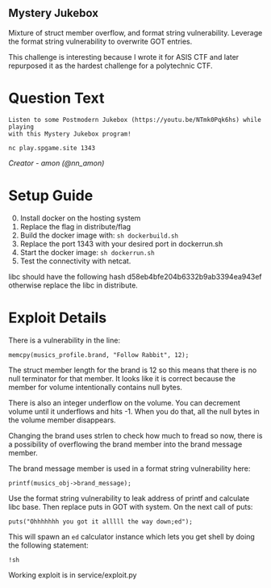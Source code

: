 Mystery Jukebox
---------------

Mixture of struct member overflow, and format string vulnerability. Leverage the
format string vulnerability to overwrite GOT entries.

This challenge is interesting because I wrote it for ASIS CTF and later repurposed it as the hardest challenge for a polytechnic CTF.

# Question Text

```
Listen to some Postmodern Jukebox (https://youtu.be/NTmk0Pqk6hs) while playing
with this Mystery Jukebox program!

nc play.spgame.site 1343
```

*Creator -  amon (@nn_amon)*

# Setup Guide

0. Install docker on the hosting system
1. Replace the flag in distribute/flag
2. Build the docker image with: `sh dockerbuild.sh`
3. Replace the port 1343 with your desired port in dockerrun.sh
4. Start the docker image: `sh dockerrun.sh`
5. Test the connectivity with netcat.

libc should have the following hash d58eb4bfe204b6332b9ab3394ea943ef otherwise
replace the libc in distribute.

# Exploit Details

There is a vulnerability in the line:

`memcpy(musics_profile.brand, "Follow Rabbit", 12);`

The struct member length for the brand is 12 so this means that there is no null
terminator for that member. It looks like it is correct because the member for
volume intentionally contains null bytes.

There is also an integer underflow on the volume. You can decrement volume
until it underflows and hits -1. When you do that, all the null bytes in the
volume member disappears.

Changing the brand uses strlen to check how much to fread so now, there is a
possibility of overflowing the brand member into the brand message member.

The brand message member is used in a format string vulnerability here:

`printf(musics_obj->brand_message);`

Use the format string vulnerability to leak address of printf and calculate libc
base. Then replace puts in GOT with system. On the next call of puts:

`puts("Ohhhhhhh you got it alllll the way down;ed");`

This will spawn an `ed` calculator instance which lets you get shell by doing
the following statement:

`!sh`

Working exploit is in service/exploit.py
